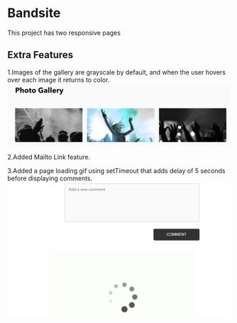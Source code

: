 # Bandsite

This project has two responsive pages

## Extra Features

1.Images of the gallery are grayscale by default, and when the user hovers over each image it returns to color.
![grayscale](./screenshots/grayscale.png)

2.Added Mailto Link feature.

3.Added a page loading gif using setTimeout that adds delay of 5 seconds before displaying comments.
![pagLoading](./screenshots/pageloding.png)
